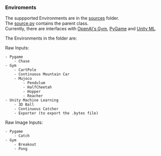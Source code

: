 ### Enviroments

The suppported Environments are in the [sources](../reinforcement/sources) folder.  
The [source.py](../reinforcement/sources/source.py) contains the parent class.  
Currently, there are interfaces with [OpenAI's Gym](https://github.com/NiloFreitas/Deep-Reinforcement-Learning/blob/master/reinforcement/sources/source_gym.py), [PyGame](https://github.com/NiloFreitas/Deep-Reinforcement-Learning/blob/master/reinforcement/sources/source_pygame.py) and [Unity ML](https://github.com/NiloFreitas/Deep-Reinforcement-Learning/blob/master/reinforcement/sources/source_unity.py).  

The Environments in the folder are:

Raw Inputs:  

	- Pygame
		- Chase
	- Gym
		- CartPole  
		- Continuous Mountain Car
		- Mujoco
			- Pendulum
			- HalfCheetah
			- Hopper
			- Reacher
	- Unity Machine Learning
		- 3D Ball
		- Continuous Catcher
		- Exporter (to export the .bytes file)  


Raw Image Inputs:  

	- Pygame
		- Catch
	- Gym
		- Breakout
		- Pong  


